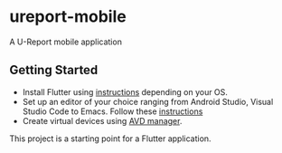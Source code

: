 # ureport-mobile

A U-Report mobile application

## Getting Started
- Install Flutter using [instructions](https://flutter.dev/docs/get-started/install) depending on your OS.
- Set up an editor of your choice ranging from Android Studio, Visual Studio Code to Emacs. Follow these [instructions](https://flutter.dev/docs/get-started/install)
- Create virtual devices using [AVD manager](https://developer.android.com/studio/run/managing-avds).


This project is a starting point for a Flutter application.

